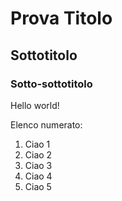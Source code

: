 # Prova Titolo
## Sottotitolo
### Sotto-sottotitolo

Hello world!

Elenco numerato:
1. Ciao 1
2. Ciao 2
3. Ciao 3
4. Ciao 4
5. Ciao 5
